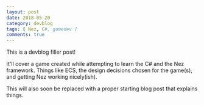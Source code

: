 ```yaml
---
layout: post
date: 2018-05-20
category: devblog
tags: [ Nez, C#, gamedev ]
comments: true
---
```

This is a devblog filler post!

It'll cover a game created while attempting to learn the C# and the Nez framework.
Things like ECS, the design decisions chosen for the game(s), and getting Nez working nicely(ish).

This will also soon be replaced with a proper starting blog post that explains things.
